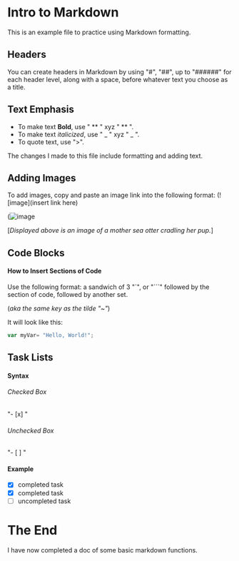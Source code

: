# Intro to Markdown
This is an example file to practice using Markdown formatting. 

## Headers
You can create headers in Markdown by using "#", "##", up to "######" for each header level, along with a space, before whatever text you choose as a title. 

## Text Emphasis

- To make text **Bold**, use " ** " xyz " ** ".
- To make text _italicized_, use " _ " xyz " _ ".
- To quote text, use ">".

The changes I made to this file include formatting and adding text.

## Adding Images
To add images, copy and paste an image link into the following format: (![image](insert link here)

(![image](https://github.com/user-attachments/assets/fc724f1c-adb6-4bfa-b24b-a2936acdb7ed)

[_Displayed above is an image of a mother sea otter cradling her pup._]

## Code Blocks

#### How to Insert Sections of Code

Use the following format: a sandwich of 3 "`", or  "```" followed by the section of code, followed by another set.

(_aka the same key as the tilde "~"_)

It will look like this: 

```javascript
var myVar= "Hello, World!";
```

## Task Lists
#### Syntax
###### Checked Box
"- [x] "
###### Unchecked Box
"- [ ] "
#### Example
 - [x] completed task
 - [x] completed task
 - [ ] uncompleted task

# The End
I have now completed a doc of some basic markdown functions.
